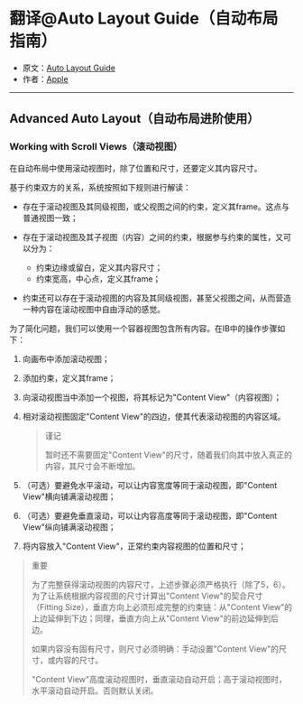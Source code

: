 # 翻译@Auto Layout Guide（自动布局指南）

- 原文：[Auto Layout Guide](https://developer.apple.com/library/content/documentation/UserExperience/Conceptual/AutolayoutPG/index.html#//apple_ref/doc/uid/TP40010853)
- 作者：[Apple](https://developer.apple.com/library/content/navigation/)

---

## Advanced Auto Layout（自动布局进阶使用）

### Working with Scroll Views（滚动视图）

在自动布局中使用滚动视图时，除了位置和尺寸，还要定义其内容尺寸。

基于约束双方的关系，系统按照如下规则进行解读：

- 存在于滚动视图及其同级视图，或父视图之间的约束，定义其frame。这点与普通视图一致；
- 存在于滚动视图及其子视图（内容）之间的约束，根据参与约束的属性，又可以分为：

	- 约束边缘或留白，定义其内容尺寸；
	- 约束宽高，中心点，定义其frame；

- 约束还可以存在于滚动视图的内容及其同级视图，甚至父视图之间，从而营造一种内容在滚动视图中自由浮动的感觉。

为了简化问题，我们可以使用一个容器视图包含所有内容。在IB中的操作步骤如下：

1. 向画布中添加滚动视图；
2. 添加约束，定义其frame；
3. 向滚动视图当中添加一个视图，将其标记为"Content View"（内容视图）；
4. 相对滚动视图固定"Content View"的四边，使其代表滚动视图的内容区域。

	>谨记
	>
	>暂时还不需要固定"Content View"的尺寸，随着我们向其中放入真正的内容，其尺寸会不断增加。
	
5. （可选）要避免水平滚动，可以让内容宽度等同于滚动视图，即"Content View"横向铺满滚动视图；
6. （可选）要避免垂直滚动，可以让内容高度等同于滚动视图，即"Content View"纵向铺满滚动视图；
7. 将内容放入"Content View"，正常约束内容视图的位置和尺寸；

>重要
>
>为了完整获得滚动视图的内容尺寸，上述步骤必须严格执行（除了5，6）。为了让系统根据内容视图的尺寸计算出"Content View"的契合尺寸（Fitting Size），垂直方向上必须形成完整的约束链：从"Content View"的上边延伸到下边；同理，垂直方向上从"Content View"的前边延伸到后边。
>
>如果内容没有固有尺寸，则尺寸必须明确：手动设置"Content View"的尺寸，或内容的尺寸。
>
>"Content View"高度滚动视图时，垂直滚动自动开启；高于滚动视图时，水平滚动自动开启。否则默认关闭。
